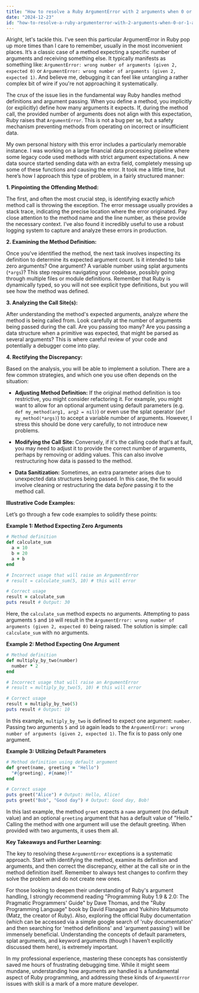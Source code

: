 ```yaml
---
title: "How to resolve a Ruby ArgumentError with 2 arguments when 0 or 1 are expected?"
date: "2024-12-23"
id: "how-to-resolve-a-ruby-argumenterror-with-2-arguments-when-0-or-1-are-expected"
---
```


Alright, let's tackle this. I've seen this particular ArgumentError in Ruby pop up more times than I care to remember, usually in the most inconvenient places. It’s a classic case of a method expecting a specific number of arguments and receiving something else. It typically manifests as something like: `ArgumentError: wrong number of arguments (given 2, expected 0)` or `ArgumentError: wrong number of arguments (given 2, expected 1)`. And believe me, debugging it can feel like untangling a rather complex bit of wire if you're not approaching it systematically.

The crux of the issue lies in the fundamental way Ruby handles method definitions and argument passing. When you define a method, you implicitly (or explicitly) define how many arguments it expects. If, during the method call, the provided number of arguments does not align with this expectation, Ruby raises that `ArgumentError`. This is not a bug per se, but a safety mechanism preventing methods from operating on incorrect or insufficient data.

My own personal history with this error includes a particularly memorable instance. I was working on a large financial data processing pipeline where some legacy code used methods with strict argument expectations. A new data source started sending data with an extra field, completely messing up some of these functions and causing the error. It took me a little time, but here’s how I approach this type of problem, in a fairly structured manner:

**1. Pinpointing the Offending Method:**

The first, and often the most crucial step, is identifying exactly *which* method call is throwing the exception. The error message usually provides a stack trace, indicating the precise location where the error originated. Pay close attention to the method name and the line number, as these provide the necessary context. I’ve also found it incredibly useful to use a robust logging system to capture and analyze these errors in production.

**2. Examining the Method Definition:**

Once you've identified the method, the next task involves inspecting its definition to determine its expected argument count. Is it intended to take zero arguments? One argument? A variable number using splat arguments (`*args`)? This step requires navigating your codebase, possibly going through multiple files or module definitions. Remember that Ruby is dynamically typed, so you will not see explicit type definitions, but you will see how the method was defined.

**3. Analyzing the Call Site(s):**

After understanding the method's expected arguments, analyze *where* the method is being called from. Look carefully at the number of arguments being passed during the call. Are you passing too many? Are you passing a data structure when a primitive was expected, that might be parsed as several arguments? This is where careful review of your code and potentially a debugger come into play.

**4. Rectifying the Discrepancy:**

Based on the analysis, you will be able to implement a solution. There are a few common strategies, and which one you use often depends on the situation:

*   **Adjusting Method Definition:** If the original method definition is too restrictive, you might consider refactoring it. For example, you might want to allow for an optional argument using default parameters (e.g. `def my_method(arg1, arg2 = nil)`) or even use the splat operator (`def my_method(*args)`) to accept a variable number of arguments. However, I stress this should be done very carefully, to not introduce new problems.

*   **Modifying the Call Site:** Conversely, if it's the calling code that's at fault, you may need to adjust it to provide the correct number of arguments, perhaps by removing or adding values. This can also involve restructuring how data is passed to the method.

*   **Data Sanitization:** Sometimes, an extra parameter arises due to unexpected data structures being passed. In this case, the fix would involve cleaning or restructuring the data *before* passing it to the method call.

**Illustrative Code Examples:**

Let’s go through a few code examples to solidify these points:

**Example 1: Method Expecting Zero Arguments**

```ruby
# Method definition
def calculate_sum
  a = 10
  b = 20
  a + b
end

# Incorrect usage that will raise an ArgumentError
# result = calculate_sum(5, 10) # this will error

# Correct usage
result = calculate_sum
puts result # Output: 30
```

Here, the `calculate_sum` method expects no arguments. Attempting to pass arguments `5` and `10` will result in the `ArgumentError: wrong number of arguments (given 2, expected 0)` being raised. The solution is simple: call `calculate_sum` with no arguments.

**Example 2: Method Expecting One Argument**

```ruby
# Method definition
def multiply_by_two(number)
  number * 2
end

# Incorrect usage that will raise an ArgumentError
# result = multiply_by_two(5, 10) # this will error

# Correct usage
result = multiply_by_two(5)
puts result # Output: 10
```

In this example, `multiply_by_two` is defined to expect one argument: `number`. Passing two arguments `5` and `10` again leads to the `ArgumentError: wrong number of arguments (given 2, expected 1)`. The fix is to pass only one argument.

**Example 3: Utilizing Default Parameters**

```ruby
# Method definition using default argument
def greet(name, greeting = "Hello")
  "#{greeting}, #{name}!"
end

# Correct usage
puts greet("Alice") # Output: Hello, Alice!
puts greet("Bob", "Good day") # Output: Good day, Bob!
```

In this last example, the method `greet` expects a `name` argument (no default value) and an optional `greeting` argument that has a default value of "Hello." Calling the method with one argument will use the default greeting. When provided with two arguments, it uses them all.

**Key Takeaways and Further Learning:**

The key to resolving these `ArgumentError` exceptions is a systematic approach. Start with identifying the method, examine its definition and arguments, and then correct the discrepancy, either at the call site or in the method definition itself. Remember to always test changes to confirm they solve the problem and do not create new ones.

For those looking to deepen their understanding of Ruby's argument handling, I strongly recommend reading "Programming Ruby 1.9 & 2.0: The Pragmatic Programmers' Guide" by Dave Thomas, and the "Ruby Programming Language" book by David Flanagan and Yukihiro Matsumoto (Matz, the creator of Ruby). Also, exploring the official Ruby documentation (which can be accessed via a simple google search of 'ruby documentation' and then searching for 'method definitions' and 'argument passing') will be immensely beneficial. Understanding the concepts of default parameters, splat arguments, and keyword arguments (though I haven’t explicitly discussed them here), is extremely important.

In my professional experience, mastering these concepts has consistently saved me hours of frustrating debugging time. While it might seem mundane, understanding how arguments are handled is a fundamental aspect of Ruby programming, and addressing these kinds of `ArgumentError` issues with skill is a mark of a more mature developer.
